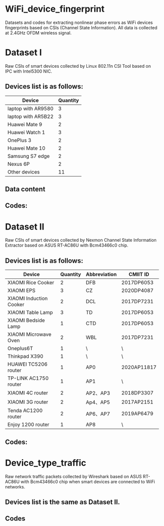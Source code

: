 # WiFi_device_fingerprint
Datasets and codes for extracting nonlinear phase errors as WiFi devices fingerprints based on CSIs (Channel State Information). All data is collected at 2.4GHz OFDM wireless signal.

Dataset I
===
Raw CSIs of smart devices collected by Linux 802.11n CSI Tool based on IPC with Intel5300 NIC.

Devices list is as follows: 
---
|        Device      |Quantity|
|--------------------|--------|
| laptop with AR9580 |   3    |
| laptop with AR5B22 |   3    |
|   Huawei Mate 9    |   2    |
|   Huawei Watch 1   |   3    |
|     OnePlus 3      |   2    |
|   Huawei Mate 10   |   2    |
|   Samsung S7 edge  |   2    |
|      Nexus 6P      |   2    |
|    Other devices   |   11   |

Data content
---

Codes:
---


Dataset II
===
Raw CSIs of smart devices collected by Nexmon Channel State Information Extractor based on ASUS RT-AC86U with Bcm43466c0 chip.

Devices list is as follows: 
---
|        Device          |Quantity|Abbreviation|  CMIIT ID |
|------------------------|--------|------------|-----------|
|   XIAOMI Rice Cooker   |   2    |     DFB    | 2017DP6053|
|       XIAOMI EPS       |   3    |     CZ     | 2020DP4087|
| XIAOMI Induction Cooker|   2    |     DCL    | 2017DP7231|
|    XIAOMI Table Lamp   |   3    |     TD     | 2017DP6053|
|  XIAOMI Bedside Lamp   |   1    |     CTD    | 2017DP6053|
|  XIAOMI Microwave Oven |   2    |     WBL    | 2017DP7231|
|       Oneplus6T        |   1    |     \      |     \     |
|     Thinkpad X390      |   1    |     \      |     \     |
|  HUAWEI TC5206 router  |   1    |     AP0    |2020AP11817|
|  TP-LINK AC1750 router |   1    |     AP1    |     \     |
|     XIAOMI 4C router   |   2    |  AP2、AP3  |2018DP3307 |
|     XIAOMI 3G router   |   2    |  Ap4、AP5  |2017AP2151 |
|  Tenda AC1200 router   |   2    |  AP6、AP7  |2019AP6479 |
|    Enjoy 1200 router   |   1    |     AP8    |     \     |


Codes:
---


Device_type_traffic
===
Raw network traffic packets collected by Wireshark based on ASUS RT-AC86U with Bcm43466c0 chip when smart devices are connected to WiFi networks.

Devices list is the same as Dataset II.
---

Codes
---



